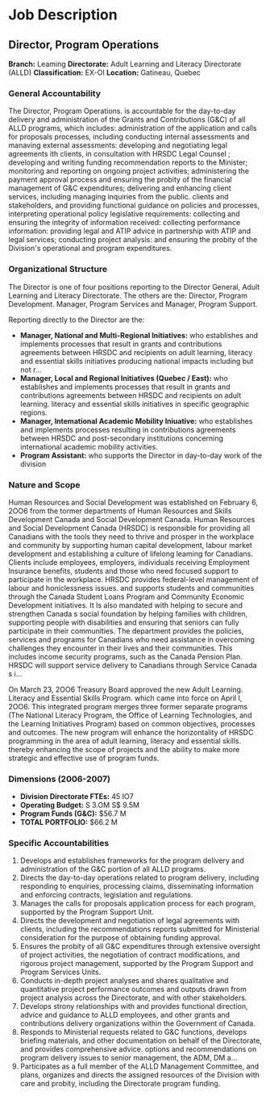 # Job Description

## Director, Program Operations

**Branch:** Leaming
**Directorate:** Adult Learning and Literacy Directorate (ALLD)
**Classification:** EX-OI
**Location:** Gatineau, Quebec

### General Accountability

The Director, Program Operations. is accountable for the day-to-day delivery and administration of the Grants and Contributions (G&C) of all ALLD programs, which includes: administration of the application and calls for proposals processes, including conducting internal assessments and manaving external assessments: developing and negotiating legal agreements ith clients, in consultation with HRSDC Legal Counsel ; developing and writing funding recommendation reports to the Minister; monitoring and reporting on ongoing project activities; administering the payment approval process and ensuring the probity of the financial management of G&C expenditures; delivering and enhancing client services, including managing inquiries from the public. clients and stakeholders, and providing functional guidance on policies and processes, interpreting operational policy legislative requirements: collecting and ensuring the integrity of information received: collecting performance information: providing legal and ATIP advice in partnership with ATIP and legal services; conducting project analysis: and ensuring the probity of the Division's operational and program expenditures.

### Organizational Structure

The Director is one of four positions reporting to the Director General, Adult Learning and Literacy Directorate. The others are the: Director, Program Development. Manager, Program Services and Manager, Program Support.

Reporting directly to the Director are the:

*   **Manager, National and Multi-Regional Initiatives:** who establishes and implements processes that result in grants and contributions agreements between HRSDC and recipients on adult learning, literacy and essential skills initiatives producing national impacts including but not r...
*   **Manager, Local and Regional Initiatives (Quebec / East):** who establishes and implements processes that result in grants and contributions agreements between HRSDC and recipients on adult learning. literacy and essential skills initiatives in specific geographic regions.
*   **Manager, Intemational Academic Mobility Iniuative:** who establishes and implements processes resulting in contributions agreements between HRSDC and post-secondary institutions concerning international academic mobility activities.
*   **Program Assistant:** who supports the Director in day-to-day work of the division

### Nature and Scope

Human Resources and Social Development was established on February 6, 2OO6 from the tormer departments of Human Resources and Skills Development Canada and Social Development Canada. Human Resources and Social Development Canada (HRSDC) is responsible for providing all Canadians with the tools they need to thrive and prosper in the workplace and community by supporting human capital development, labour market development and establishing a culture of lifelong leaming for Canadians. Clients include employees, employers, individuals receiving Employment Insurance benefits, students and those who need focused support to participate in the workplace. HRSDC provides federal-level management of labour and honiclessness issues. and supports students and communities through the Canada Student Loans Program and Community Economic Development initiatives. It Is also mandated with helping to secure and strengthen Canada s social foundation by helping families with children, supporting people with disabilities and ensuring that seniors can fully participate in their communities. The department provides the policies, services and programs for Canadians who need assistance in overcoming challenges they encounter in their lives and their communities. This includes income security programs, such as the Canada Pension Plan. HRSDC will support service delivery to Canadians through Service Canada s i...

On March 23, 2OO6 Treasury Board approved the new Adult Learning. Literacy and Essential Skills Program. which came into force on April I, 2OO6. This integrated program merges three former separate programs (The National Literacy Program, the Office of Learning Technologies, and the Learning Initiatives Program) based on common objectives, processes and outcomes. The new program will enhance the horizontality of HRSDC programming in the area of adult learning, literacy and essential skills. thereby enhancing the scope of projects and the ability to make more strategic and effective use of program funds.

### Dimensions (2006-2007)

*   **Division Directorate FTEs:** 45 IO7
*   **Operating Budget:** S 3.OM S$ 9.5M
*   **Program Funds (G&C):** $56.7 M
*   **TOTAL PORTFOLIO:** $66.2 M

### Specific Accountabilities

1.  Develops and establishes frameworks for the program delivery and administration of the G&C portion of all ALLD programs.
2.  Directs the day-to-day operations related to program delivery, including responding to enquiries, processing claims, disseminating information and enforcing contracts, legislation and regulations.
3.  Manages the calls for proposals application process for each program, supported by the Program Support Unit.
4.  Directs the development and negotiation of legal agreements with clients, including the recommendations reports submitted for Ministerial consideration for the purpose of obtaining funding approval.
5.  Ensures the probity of all G&C expenditures through extensive oversight of project activities, the negotiation of contract modifications, and rigorous project management, supported by the Program Support and Program Services Units.
6.  Conducts in-depth project analyses and shares qualitative and quantitative project performance outcomes and outputs drawn from project analysis across the Directorate, and with other stakeholders.
7.  Develops strony relationships with and provides functional direction, advice and guidance to ALLD employees, and other grants and contributions delivery organizations within the Government of Canada.
8.  Responds to Ministerial requests related to G&C functions, develops briefing materials, and other documentation on behalf of the Directorate, and provides comprehensive advice. options and recommendations on program delivery issues to senior management, the ADM, DM a...
9.  Participates as a full member of the ALLD Management Committee, and plans, organizes and directs the assigned resources of the Division with care and probity, including the Directorate program funding.
